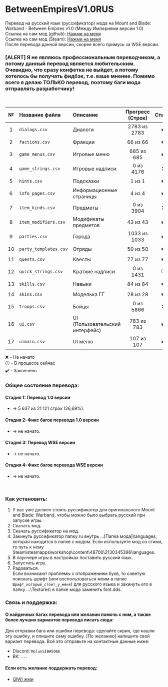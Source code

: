 # BetweenEmpiresV1.0RUS
Перевод на русский язык (руссификатор) мода на Mount and Blade: Warband - Between Empires v1.0 (Между Империями версии 1.0) <br>
Ссылка на сам мод (github): [Нажми на меня](https://github.com/EldarFara/VictorianEraDev) <br>
Ссылка на сам мод (Steam): [Нажми на меня](https://steamcommunity.com/sharedfiles/filedetails/?id=2130345396) <br>
После перевода данной версии, скорее всего примусь за WSE версии. 
### [ALERT] Я не являюсь профессиональным переводчиком, а потому данный перевод является любительским. Очевидно, что сразу конфетка не выйдет, а потому хотелось бы получать фидбэк, т.е. ваше мнение. Помимо всего я делаю ТОЛЬКО перевод, поэтому баги мода отправлять разработчику!

<br>

| № | Название файла | Описание | Прогресс (Строк) | Статус |
|:----:|:----|:----|:----:|:----:|
|1|`dialogs.csv`|Диалоги|2783 из 2783|:heavy_check_mark:|
|2|`factions.csv`|Фракции|66 из 66|:heavy_check_mark:|
|3|`game_menus.csv`|Игровые меню|685 из 685|:heavy_check_mark:|
|4|`game_strings.csv`|Игровые надписи|0 из 4176|:x:|
|5|`hints.csv`|Подсказки|1 из 1|:heavy_check_mark:|
|6|`info_pages.csv`|Информационные страницы|4 из 4|:heavy_check_mark:|
|7|`item_kinds.csv`|Предметы|0 из 3904|:x:|
|8|`item_modifiers.csv`|Модификаты предметов|43 из 43|:heavy_check_mark:|
|9|`parties.csv`|Города|1033 из 1033|:heavy_check_mark:|
|10|`party_templates.csv`|Отряды|50 из 50|:heavy_check_mark:|
|11|`quests.csv`|Квесты|77 из 77|:heavy_check_mark:|
|12|`quick_strings.csv`|Краткие надписи|0 из 1431|:clock3:|
|13|`skills.csv`|Навыки|84 из 84|:heavy_check_mark:|
|14|`skins.csv`|Моделька ГГ|28 из 28|:heavy_check_mark:|
|15|`troops.csv`|Бойцы|0 из 5866|:x:|
|16|`ui.csv`|UI (Пользовательский интерфейс)|783 из 783|:heavy_check_mark:|
|17|`uimain.csv`|UI меню|107 из 107|:heavy_check_mark:|

:x: - Не начато <br>
:clock3: - В процессе сейчас <br>
:heavy_check_mark: - Закончено <br>

### Общее состояние перевода: <br> 
####  Стадия 1: Перевод 1.0 версии <br>
* -> 5 637 из 21 121 строк (26,69%).
####  Стадия 2: Фикс багов перевода 1.0 версии <br>
* -> не начато.
####  Стадия 3: Перевод WSE версии <br>
* -> не начато.
####  Стадия 4: Фикс багов перевода WSE версии <br>
* -> не начато.
<br>

### Как установить:
1. У вас уже должен стоять руссификатор для оригинального Mount and Blade: Warband, чтобы можно было выбрать русский при запуске игры.
2. Скачать мод.
3. Скачать руссификатор на мод.
4. Закинуть руссификатор папку ru внутрь ...\[Папка мода]\languages\, которая находится в папке с модом. Если используете мод со стима, то путь к нему Steam\steamapps\workshop\content\48700\2130345396\languages\.
5. В лаунчере игры в настройках поставить русский язык.
6. Запустить игру.
7. Радоваться. <br>
Если возникают проблемы с отображением букв, то советую поискать шрифт (или воспользоваться моим в папке `Шрифт_который_стоит_у_меня`) для русского языка и закинуть его в папку ...\Textures\ в папке мода заменить font.dds.

### Связь и поддержка:
#### О найденных багах перевода или желании помочь с ним, а также более лучших вариантов перевода писать сюда:
Для отправки бага или ошибки перевода: сделайте скрин, где нашли эту ошибку, и опишите саму ошибку. [По желанию] напишите свой вариант перевода. Всё это отправьте на контактные данные ниже:
* Discord: ```MolunSIB#5066```
* ВК: ```...```


#### Если есть желание поддержать перевод:
* [QIWI жми](https://qiwi.com/n/MOLUNSIB)